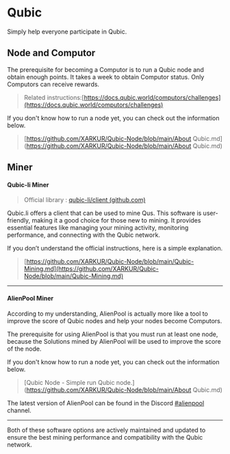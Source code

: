 # Qubic

Simply help everyone participate in Qubic.



## Node and Computor

The prerequisite for becoming a Computor is to run a Qubic node and obtain enough points. It takes a week to obtain Computor status. Only Computors can receive rewards.

> Related instructions:[https://docs.qubic.world/computors/challenges](https://docs.qubic.world/computors/challenges)

If you don't know how to run a node yet, you can check out the information below.

> [https://github.com/XARKUR/Qubic-Node/blob/main/About Qubic.md](https://github.com/XARKUR/Qubic-Node/blob/main/About Qubic.md)



## Miner

#### Qubic-li Miner

> Official library : [qubic-li/client (github.com)](https://github.com/qubic-li/client)

Qubic.li offers a client that can be used to mine Qus. This software is user-friendly, making it a good choice for those new to mining. It provides essential features like managing your mining activity, monitoring performance, and connecting with the Qubic network.



If you don’t understand the official instructions, here is a simple explanation.

> [https://github.com/XARKUR/Qubic-Node/blob/main/Qubic-Mining.md](https://github.com/XARKUR/Qubic-Node/blob/main/Qubic-Mining.md)

***

#### AlienPool Miner

According to my understanding, AlienPool is actually more like a tool to improve the score of Qubic nodes and help your nodes become Computors.

The prerequisite for using AlienPool is that you must run at least one node, because the Solutions mined by AlienPool will be used to improve the score of the node.

If you don't know how to run a node yet, you can check out the information below.

> [Qubic Node - Simple run Qubic node.](https://github.com/XARKUR/Qubic-Node/blob/main/About Qubic.md)

The latest version of AlienPool can be found in the Discord [#alienpool](https://discord.com/channels/768887649540243497/1090967907867054081) channel.

***

Both of these software options are actively maintained and updated to ensure the best mining performance and compatibility with the Qubic network.
